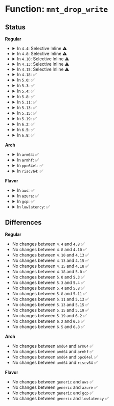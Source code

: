 # Function: <code>mnt_drop_write</code>

## Status
<b>Regular</b>
<ul>
<li>
<details>
<summary>In <code>4.4</code>: Selective Inline ⚠️</summary>

```c
void mnt_drop_write(struct vfsmount *mnt);
```

**Collision:** Unique Global

**Inline:** Selective

**Transformation:** False

**Instances:**

```
In fs/namespace.c (ffffffff8122b840)
Location: fs/namespace.c:476
Inline: True
Inline callers:
  - fs/namespace.c:mnt_drop_write_file
Direct callers:
  - kernel/acct.c:SyS_acct
  - fs/open.c:vfs_truncate
  - fs/open.c:chmod_common
  - fs/open.c:SyS_chown
  - fs/open.c:SyS_lchown
  - fs/namei.c:done_path_create
  - fs/namei.c:path_openat
  - fs/namei.c:path_openat
  - fs/namei.c:path_openat
  - fs/namei.c:path_openat
  - fs/namei.c:filename_create
  - fs/namei.c:do_rmdir
  - fs/namei.c:do_unlinkat
  - fs/namei.c:SyS_renameat
  - fs/namei.c:SyS_rename
  - fs/xattr.c:path_removexattr
  - fs/xattr.c:path_setxattr
  - fs/utimes.c:utimes_common
  - ipc/mqueue.c:SyS_mq_open
  - ipc/mqueue.c:SyS_mq_unlink
```
**Symbols:**

```
ffffffff8122b840-ffffffff8122b861: mnt_drop_write (STB_GLOBAL)
```
</details>
</li>
<li>
<details>
<summary>In <code>4.8</code>: Selective Inline ⚠️</summary>

```c
void mnt_drop_write(struct vfsmount *mnt);
```

**Collision:** Unique Global

**Inline:** Selective

**Transformation:** False

**Instances:**

```
In fs/namespace.c (ffffffff81253fed)
Location: fs/namespace.c:476
Inline: True
Inline callers:
  - fs/namespace.c:mnt_drop_write_file
Direct callers:
  - kernel/acct.c:SyS_acct
  - fs/open.c:SyS_lchown
  - fs/open.c:SyS_chown
  - fs/open.c:chmod_common
  - fs/open.c:vfs_truncate
  - fs/namei.c:SyS_rename
  - fs/namei.c:SyS_renameat
  - fs/namei.c:do_unlinkat
  - fs/namei.c:do_rmdir
  - fs/namei.c:done_path_create
  - fs/namei.c:filename_create
  - fs/namei.c:path_openat
  - fs/namei.c:path_openat
  - fs/namei.c:path_openat
  - fs/xattr.c:path_removexattr
  - fs/xattr.c:path_setxattr
  - fs/utimes.c:utimes_common
  - ipc/mqueue.c:SyS_mq_unlink
  - ipc/mqueue.c:SyS_mq_open
```
**Symbols:**

```
ffffffff81253fb0-ffffffff81253fd1: mnt_drop_write (STB_GLOBAL)
```
</details>
</li>
<li>
<details>
<summary>In <code>4.10</code>: Selective Inline ⚠️</summary>

```c
void mnt_drop_write(struct vfsmount *mnt);
```

**Collision:** Unique Global

**Inline:** Selective

**Transformation:** False

**Instances:**

```
In fs/namespace.c (ffffffff8126732d)
Location: fs/namespace.c:475
Inline: True
Inline callers:
  - fs/namespace.c:mnt_drop_write_file
Direct callers:
  - kernel/acct.c:SyS_acct
  - fs/open.c:SyS_lchown
  - fs/open.c:SyS_chown
  - fs/open.c:chmod_common
  - fs/open.c:vfs_truncate
  - fs/namei.c:SyS_rename
  - fs/namei.c:SyS_renameat
  - fs/namei.c:do_unlinkat
  - fs/namei.c:do_rmdir
  - fs/namei.c:done_path_create
  - fs/namei.c:filename_create
  - fs/namei.c:path_openat
  - fs/namei.c:path_openat
  - fs/namei.c:path_openat
  - fs/xattr.c:path_removexattr
  - fs/xattr.c:path_setxattr
  - fs/utimes.c:utimes_common
  - ipc/mqueue.c:SyS_mq_unlink
  - ipc/mqueue.c:SyS_mq_open
```
**Symbols:**

```
ffffffff812672f0-ffffffff81267311: mnt_drop_write (STB_GLOBAL)
```
</details>
</li>
<li>
<details>
<summary>In <code>4.13</code>: Selective Inline ⚠️</summary>

```c
void mnt_drop_write(struct vfsmount *mnt);
```

**Collision:** Unique Global

**Inline:** Selective

**Transformation:** False

**Instances:**

```
In fs/namespace.c (ffffffff81274b8d)
Location: fs/namespace.c:476
Inline: True
Inline callers:
  - fs/namespace.c:mnt_drop_write_file
Direct callers:
  - kernel/acct.c:SyS_acct
  - fs/open.c:SyS_lchown
  - fs/open.c:SyS_chown
  - fs/open.c:chmod_common
  - fs/open.c:vfs_truncate
  - fs/namei.c:SyS_rename
  - fs/namei.c:SyS_renameat
  - fs/namei.c:do_unlinkat
  - fs/namei.c:do_rmdir
  - fs/namei.c:done_path_create
  - fs/namei.c:filename_create
  - fs/namei.c:path_openat
  - fs/namei.c:path_openat
  - fs/namei.c:path_openat
  - fs/xattr.c:path_removexattr
  - fs/xattr.c:path_setxattr
  - fs/utimes.c:utimes_common
  - ipc/mqueue.c:SyS_mq_unlink
  - ipc/mqueue.c:do_mq_open
```
**Symbols:**

```
ffffffff81274b50-ffffffff81274b71: mnt_drop_write (STB_GLOBAL)
```
</details>
</li>
<li>
<details>
<summary>In <code>4.15</code>: Selective Inline ⚠️</summary>

```c
void mnt_drop_write(struct vfsmount *mnt);
```

**Collision:** Unique Global

**Inline:** Selective

**Transformation:** False

**Instances:**

```
In fs/namespace.c (ffffffff812994bd)
Location: fs/namespace.c:530
Inline: True
Inline callers:
  - fs/namespace.c:mnt_drop_write_file_path
Direct callers:
  - kernel/acct.c:SyS_acct
  - fs/open.c:SyS_lchown
  - fs/open.c:SyS_chown
  - fs/open.c:chmod_common
  - fs/open.c:vfs_truncate
  - fs/namei.c:SyS_rename
  - fs/namei.c:SyS_renameat
  - fs/namei.c:do_unlinkat
  - fs/namei.c:do_rmdir
  - fs/namei.c:done_path_create
  - fs/namei.c:filename_create
  - fs/namei.c:path_openat
  - fs/namei.c:path_openat
  - fs/namei.c:path_openat
  - fs/xattr.c:path_removexattr
  - fs/xattr.c:path_setxattr
  - fs/utimes.c:utimes_common
  - ipc/mqueue.c:SyS_mq_unlink
  - ipc/mqueue.c:do_mq_open
```
**Symbols:**

```
ffffffff81297480-ffffffff812974a1: mnt_drop_write (STB_GLOBAL)
```
</details>
</li>
<li>
<details>
<summary>In <code>4.18</code>: ✅</summary>

```c
void mnt_drop_write(struct vfsmount *mnt);
```

**Collision:** Unique Global

**Inline:** No

**Transformation:** False

**Instances:**

```
In fs/namespace.c (ffffffff812bd670)
Location: fs/namespace.c:530
Inline: False
Direct callers:
  - kernel/acct.c:acct_on
  - fs/open.c:do_fchownat
  - fs/open.c:chmod_common
  - fs/open.c:vfs_truncate
  - fs/namei.c:do_renameat2
  - fs/namei.c:do_unlinkat
  - fs/namei.c:do_rmdir
  - fs/namei.c:done_path_create
  - fs/namei.c:filename_create
  - fs/namei.c:path_openat
  - fs/namei.c:path_openat
  - fs/namei.c:path_openat
  - fs/xattr.c:path_removexattr
  - fs/xattr.c:path_setxattr
  - ipc/mqueue.c:__ia32_sys_mq_unlink
  - ipc/mqueue.c:__x64_sys_mq_unlink
  - ipc/mqueue.c:do_mq_open
```
**Symbols:**

```
ffffffff812bd670-ffffffff812bd691: mnt_drop_write (STB_GLOBAL)
```
</details>
</li>
<li>
<details>
<summary>In <code>5.0</code>: ✅</summary>

```c
void mnt_drop_write(struct vfsmount *mnt);
```

**Collision:** Unique Global

**Inline:** No

**Transformation:** False

**Instances:**

```
In fs/namespace.c (ffffffff812d2960)
Location: fs/namespace.c:447
Inline: False
Direct callers:
  - kernel/acct.c:acct_on
  - fs/open.c:do_fchownat
  - fs/open.c:chmod_common
  - fs/open.c:vfs_truncate
  - fs/open.c:vfs_truncate
  - fs/namei.c:do_renameat2
  - fs/namei.c:do_unlinkat
  - fs/namei.c:do_rmdir
  - fs/namei.c:done_path_create
  - fs/namei.c:filename_create
  - fs/namei.c:path_openat
  - fs/namei.c:path_openat
  - fs/namei.c:path_openat
  - fs/namei.c:path_openat
  - fs/namei.c:path_openat
  - fs/xattr.c:path_removexattr
  - fs/xattr.c:path_setxattr
  - ipc/mqueue.c:__ia32_sys_mq_unlink
  - ipc/mqueue.c:__x64_sys_mq_unlink
  - ipc/mqueue.c:do_mq_open
```
**Symbols:**

```
ffffffff812d2960-ffffffff812d2981: mnt_drop_write (STB_GLOBAL)
```
</details>
</li>
<li>
<details>
<summary>In <code>5.3</code>: ✅</summary>

```c
void mnt_drop_write(struct vfsmount *mnt);
```

**Collision:** Unique Global

**Inline:** No

**Transformation:** False

**Instances:**

```
In fs/namespace.c (ffffffff812efb30)
Location: fs/namespace.c:444
Inline: False
Direct callers:
  - fs/open.c:do_fchownat
  - fs/open.c:chmod_common
  - fs/open.c:vfs_truncate
  - fs/namei.c:do_renameat2
  - fs/namei.c:do_unlinkat
  - fs/namei.c:do_rmdir
  - fs/namei.c:done_path_create
  - fs/namei.c:filename_create
  - fs/namei.c:path_openat
  - fs/namei.c:do_last
  - fs/namei.c:do_last
  - fs/xattr.c:path_removexattr
  - fs/xattr.c:path_setxattr
  - ipc/mqueue.c:__ia32_sys_mq_unlink
  - ipc/mqueue.c:__x64_sys_mq_unlink
  - ipc/mqueue.c:do_mq_open
```
**Symbols:**

```
ffffffff812efb30-ffffffff812efb51: mnt_drop_write (STB_GLOBAL)
```
</details>
</li>
<li>
<details>
<summary>In <code>5.4</code>: ✅</summary>

```c
void mnt_drop_write(struct vfsmount *mnt);
```

**Collision:** Unique Global

**Inline:** No

**Transformation:** False

**Instances:**

```
In fs/namespace.c (ffffffff81301600)
Location: fs/namespace.c:444
Inline: False
Direct callers:
  - fs/open.c:do_fchownat
  - fs/open.c:chmod_common
  - fs/open.c:vfs_truncate
  - fs/namei.c:do_renameat2
  - fs/namei.c:do_unlinkat
  - fs/namei.c:do_rmdir
  - fs/namei.c:done_path_create
  - fs/namei.c:filename_create
  - fs/namei.c:path_openat
  - fs/namei.c:do_last
  - fs/namei.c:do_last
  - fs/xattr.c:path_removexattr
  - fs/xattr.c:path_setxattr
  - ipc/mqueue.c:__ia32_sys_mq_unlink
  - ipc/mqueue.c:__x64_sys_mq_unlink
  - ipc/mqueue.c:do_mq_open
```
**Symbols:**

```
ffffffff81301600-ffffffff81301621: mnt_drop_write (STB_GLOBAL)
```
</details>
</li>
<li>
<details>
<summary>In <code>5.8</code>: ✅</summary>

```c
void mnt_drop_write(struct vfsmount *mnt);
```

**Collision:** Unique Global

**Inline:** No

**Transformation:** False

**Instances:**

```
In fs/namespace.c (ffffffff8133a6e0)
Location: fs/namespace.c:444
Inline: False
Direct callers:
  - fs/open.c:do_fchownat
  - fs/open.c:chmod_common
  - fs/open.c:vfs_truncate
  - fs/namei.c:do_renameat2
  - fs/namei.c:do_linkat
  - fs/namei.c:do_linkat
  - fs/namei.c:do_symlinkat
  - fs/namei.c:do_unlinkat
  - fs/namei.c:do_rmdir
  - fs/namei.c:do_mkdirat
  - fs/namei.c:filename_create
  - fs/namei.c:do_tmpfile
  - fs/namei.c:do_open
  - fs/namei.c:open_last_lookups
  - fs/xattr.c:path_removexattr
  - fs/xattr.c:path_setxattr
  - fs/utimes.c:utimes_common
  - ipc/mqueue.c:__do_sys_mq_unlink
  - ipc/mqueue.c:do_mq_open
```
**Symbols:**

```
ffffffff8133a6e0-ffffffff8133a701: mnt_drop_write (STB_GLOBAL)
```
</details>
</li>
<li>
<details>
<summary>In <code>5.11</code>: ✅</summary>

```c
void mnt_drop_write(struct vfsmount *mnt);
```

**Collision:** Unique Global

**Inline:** No

**Transformation:** False

**Instances:**

```
In fs/namespace.c (ffffffff81346a10)
Location: fs/namespace.c:444
Inline: False
Direct callers:
  - fs/open.c:do_fchownat
  - fs/open.c:chmod_common
  - fs/open.c:vfs_truncate
  - fs/namei.c:do_renameat2
  - fs/namei.c:do_linkat
  - fs/namei.c:do_linkat
  - fs/namei.c:do_symlinkat
  - fs/namei.c:do_unlinkat
  - fs/namei.c:do_rmdir
  - fs/namei.c:do_mkdirat
  - fs/namei.c:filename_create
  - fs/namei.c:do_tmpfile
  - fs/namei.c:do_open
  - fs/namei.c:open_last_lookups
  - fs/xattr.c:path_removexattr
  - fs/xattr.c:path_setxattr
  - fs/utimes.c:vfs_utimes
  - fs/init.c:init_chown
  - ipc/mqueue.c:__do_sys_mq_unlink
  - ipc/mqueue.c:do_mq_open
```
**Symbols:**

```
ffffffff81346a10-ffffffff81346a58: mnt_drop_write (STB_GLOBAL)
```
</details>
</li>
<li>
<details>
<summary>In <code>5.13</code>: ✅</summary>

```c
void mnt_drop_write(struct vfsmount *mnt);
```

**Collision:** Unique Global

**Inline:** No

**Transformation:** False

**Instances:**

```
In fs/namespace.c (ffffffff8134cc60)
Location: fs/namespace.c:450
Inline: False
Direct callers:
  - fs/open.c:do_fchownat
  - fs/open.c:chmod_common
  - fs/open.c:vfs_truncate
  - fs/namei.c:do_renameat2
  - fs/namei.c:do_linkat
  - fs/namei.c:do_linkat
  - fs/namei.c:do_symlinkat
  - fs/namei.c:do_unlinkat
  - fs/namei.c:do_rmdir
  - fs/namei.c:do_mkdirat
  - fs/namei.c:filename_create
  - fs/namei.c:path_openat
  - fs/namei.c:do_open
  - fs/namei.c:open_last_lookups
  - fs/xattr.c:path_removexattr
  - fs/xattr.c:path_setxattr
  - fs/utimes.c:vfs_utimes
  - fs/init.c:init_chown
  - fs/quota/quota.c:__ia32_sys_quotactl_path
  - fs/quota/quota.c:__x64_sys_quotactl_path
  - ipc/mqueue.c:__do_sys_mq_unlink
  - ipc/mqueue.c:do_mq_open
```
**Symbols:**

```
ffffffff8134cc60-ffffffff8134cca8: mnt_drop_write (STB_GLOBAL)
```
</details>
</li>
<li>
<details>
<summary>In <code>5.15</code>: ✅</summary>

```c
void mnt_drop_write(struct vfsmount *mnt);
```

**Collision:** Unique Global

**Inline:** No

**Transformation:** False

**Instances:**

```
In fs/namespace.c (ffffffff8139abd0)
Location: fs/namespace.c:452
Inline: False
Direct callers:
  - fs/open.c:do_fchownat
  - fs/open.c:chmod_common
  - fs/open.c:vfs_truncate
  - fs/namei.c:do_renameat2
  - fs/namei.c:do_linkat
  - fs/namei.c:do_linkat
  - fs/namei.c:do_symlinkat
  - fs/namei.c:do_unlinkat
  - fs/namei.c:do_rmdir
  - fs/namei.c:do_mkdirat
  - fs/namei.c:do_mknodat
  - fs/namei.c:do_mknodat
  - fs/namei.c:filename_create
  - fs/namei.c:path_openat
  - fs/namei.c:do_open
  - fs/namei.c:open_last_lookups
  - fs/xattr.c:path_removexattr
  - fs/xattr.c:path_setxattr
  - fs/utimes.c:vfs_utimes
  - fs/init.c:init_chown
  - fs/quota/quota.c:__ia32_sys_quotactl_fd
  - fs/quota/quota.c:__x64_sys_quotactl_fd
  - ipc/mqueue.c:__do_sys_mq_unlink
  - ipc/mqueue.c:do_mq_open
```
**Symbols:**

```
ffffffff8139abd0-ffffffff8139ac18: mnt_drop_write (STB_GLOBAL)
```
</details>
</li>
<li>
<details>
<summary>In <code>5.19</code>: ✅</summary>

```c
void mnt_drop_write(struct vfsmount *mnt);
```

**Collision:** Unique Global

**Inline:** No

**Transformation:** False

**Instances:**

```
In fs/namespace.c (ffffffff8141e520)
Location: fs/namespace.c:468
Inline: False
Direct callers:
  - fs/open.c:do_fchownat
  - fs/open.c:chmod_common
  - fs/open.c:vfs_truncate
  - fs/namei.c:do_renameat2
  - fs/namei.c:do_linkat
  - fs/namei.c:do_linkat
  - fs/namei.c:do_symlinkat
  - fs/namei.c:do_unlinkat
  - fs/namei.c:do_rmdir
  - fs/namei.c:do_mkdirat
  - fs/namei.c:do_mknodat
  - fs/namei.c:do_mknodat
  - fs/namei.c:filename_create
  - fs/namei.c:path_openat
  - fs/namei.c:do_open
  - fs/namei.c:open_last_lookups
  - fs/namei.c:open_last_lookups
  - fs/xattr.c:path_removexattr
  - fs/xattr.c:path_setxattr
  - fs/utimes.c:vfs_utimes
  - fs/init.c:init_chown
  - fs/quota/quota.c:__ia32_sys_quotactl_fd
  - fs/quota/quota.c:__x64_sys_quotactl_fd
  - ipc/mqueue.c:__do_sys_mq_unlink
  - ipc/mqueue.c:do_mq_open
  - io_uring/io_uring.c:io_setxattr
  - io_uring/io_uring.c:io_fsetxattr
```
**Symbols:**

```
ffffffff8141e520-ffffffff8141e5a7: mnt_drop_write (STB_GLOBAL)
```
</details>
</li>
<li>
<details>
<summary>In <code>6.2</code>: ✅</summary>

```c
void mnt_drop_write(struct vfsmount *mnt);
```

**Collision:** Unique Global

**Inline:** No

**Transformation:** False

**Instances:**

```
In fs/namespace.c (ffffffff814aacb0)
Location: fs/namespace.c:583
Inline: False
Direct callers:
  - fs/open.c:do_fchownat
  - fs/open.c:chmod_common
  - fs/open.c:vfs_truncate
  - fs/namei.c:do_renameat2
  - fs/namei.c:do_linkat
  - fs/namei.c:do_linkat
  - fs/namei.c:do_symlinkat
  - fs/namei.c:do_unlinkat
  - fs/namei.c:do_rmdir
  - fs/namei.c:do_mkdirat
  - fs/namei.c:do_mknodat
  - fs/namei.c:do_mknodat
  - fs/namei.c:filename_create
  - fs/namei.c:path_openat
  - fs/namei.c:path_openat
  - fs/namei.c:do_open
  - fs/namei.c:open_last_lookups
  - fs/namei.c:open_last_lookups
  - fs/xattr.c:path_removexattr
  - fs/xattr.c:path_setxattr
  - fs/utimes.c:vfs_utimes
  - fs/init.c:init_chown
  - fs/quota/quota.c:__ia32_sys_quotactl_fd
  - fs/quota/quota.c:__x64_sys_quotactl_fd
  - ipc/mqueue.c:__do_sys_mq_unlink
  - ipc/mqueue.c:do_mq_open
  - io_uring/xattr.c:io_setxattr
  - io_uring/xattr.c:io_fsetxattr
```
**Symbols:**

```
ffffffff814aacb0-ffffffff814aad37: mnt_drop_write (STB_GLOBAL)
```
</details>
</li>
<li>
<details>
<summary>In <code>6.5</code>: ✅</summary>

```c
void mnt_drop_write(struct vfsmount *mnt);
```

**Collision:** Unique Global

**Inline:** No

**Transformation:** False

**Instances:**

```
In fs/namespace.c (ffffffff814dfab0)
Location: fs/namespace.c:478
Inline: False
Direct callers:
  - fs/open.c:do_fchownat
  - fs/open.c:chmod_common
  - fs/open.c:vfs_truncate
  - fs/namei.c:do_renameat2
  - fs/namei.c:do_linkat
  - fs/namei.c:do_linkat
  - fs/namei.c:do_symlinkat
  - fs/namei.c:do_unlinkat
  - fs/namei.c:do_rmdir
  - fs/namei.c:do_mkdirat
  - fs/namei.c:do_mknodat
  - fs/namei.c:do_mknodat
  - fs/namei.c:filename_create
  - fs/namei.c:path_openat
  - fs/namei.c:do_open
  - fs/namei.c:open_last_lookups
  - fs/namei.c:open_last_lookups
  - fs/xattr.c:path_removexattr
  - fs/xattr.c:path_setxattr
  - fs/utimes.c:vfs_utimes
  - fs/init.c:init_chown
  - fs/quota/quota.c:__ia32_sys_quotactl_fd
  - fs/quota/quota.c:__x64_sys_quotactl_fd
  - ipc/mqueue.c:__do_sys_mq_unlink
  - ipc/mqueue.c:do_mq_open
  - io_uring/xattr.c:io_setxattr
  - io_uring/xattr.c:io_fsetxattr
```
**Symbols:**

```
ffffffff814dfab0-ffffffff814dfb37: mnt_drop_write (STB_GLOBAL)
```
</details>
</li>
<li>
<details>
<summary>In <code>6.8</code>: ✅</summary>

```c
void mnt_drop_write(struct vfsmount *mnt);
```

**Collision:** Unique Global

**Inline:** No

**Transformation:** False

**Instances:**

```
In fs/namespace.c (ffffffff81512a50)
Location: fs/namespace.c:485
Inline: False
Direct callers:
  - fs/open.c:do_fchownat
  - fs/open.c:chmod_common
  - fs/open.c:vfs_truncate
  - fs/namei.c:do_renameat2
  - fs/namei.c:do_linkat
  - fs/namei.c:do_linkat
  - fs/namei.c:do_symlinkat
  - fs/namei.c:do_unlinkat
  - fs/namei.c:do_rmdir
  - fs/namei.c:do_mkdirat
  - fs/namei.c:do_mknodat
  - fs/namei.c:do_mknodat
  - fs/namei.c:filename_create
  - fs/namei.c:path_openat
  - fs/namei.c:do_open
  - fs/namei.c:open_last_lookups
  - fs/namei.c:open_last_lookups
  - fs/xattr.c:path_removexattr
  - fs/xattr.c:path_setxattr
  - fs/utimes.c:vfs_utimes
  - fs/init.c:init_chown
  - fs/quota/quota.c:__ia32_sys_quotactl_fd
  - fs/quota/quota.c:__x64_sys_quotactl_fd
  - ipc/mqueue.c:__do_sys_mq_unlink
  - ipc/mqueue.c:do_mq_open
  - io_uring/xattr.c:io_setxattr
  - io_uring/xattr.c:io_fsetxattr
```
**Symbols:**

```
ffffffff81512a50-ffffffff81512ad7: mnt_drop_write (STB_GLOBAL)
```
</details>
</li>
</ul>
<b>Arch</b>
<ul>
<li>
<details>
<summary>In <code>arm64</code>: ✅</summary>

```c
void mnt_drop_write(struct vfsmount *mnt);
```

**Collision:** Unique Global

**Inline:** No

**Transformation:** False

**Instances:**

```
In fs/namespace.c (ffff8000103b49e8)
Location: fs/namespace.c:444
Inline: False
Direct callers:
  - fs/open.c:do_fchownat
  - fs/open.c:chmod_common
  - fs/open.c:vfs_truncate
  - fs/namei.c:do_renameat2
  - fs/namei.c:do_unlinkat
  - fs/namei.c:do_rmdir
  - fs/namei.c:done_path_create
  - fs/namei.c:filename_create
  - fs/namei.c:path_openat
  - fs/namei.c:do_last
  - fs/namei.c:do_last
  - fs/xattr.c:path_removexattr
  - fs/xattr.c:path_setxattr
  - ipc/mqueue.c:__arm64_sys_mq_unlink
  - ipc/mqueue.c:do_mq_open
```
**Symbols:**

```
ffff8000103b49e8-ffff8000103b4a3c: mnt_drop_write (STB_GLOBAL)
```
</details>
</li>
<li>
<details>
<summary>In <code>armhf</code>: ✅</summary>

```c
void mnt_drop_write(struct vfsmount *mnt);
```

**Collision:** Unique Global

**Inline:** No

**Transformation:** False

**Instances:**

```
In fs/namespace.c (c0592bc0)
Location: fs/namespace.c:444
Inline: False
Direct callers:
  - fs/open.c:do_fchownat
  - fs/open.c:chmod_common
  - fs/open.c:vfs_truncate
  - fs/open.c:vfs_truncate
  - fs/open.c:vfs_truncate
  - fs/namei.c:do_renameat2
  - fs/namei.c:do_unlinkat
  - fs/namei.c:do_rmdir
  - fs/namei.c:done_path_create
  - fs/namei.c:filename_create
  - fs/namei.c:path_openat
  - fs/namei.c:do_last
  - fs/namei.c:do_last
  - fs/xattr.c:path_removexattr
  - fs/xattr.c:path_setxattr
  - fs/utimes.c:utimes_common
  - ipc/mqueue.c:__se_sys_mq_unlink
  - ipc/mqueue.c:__se_sys_mq_open
```
**Symbols:**

```
c0592bc0-c0592c08: mnt_drop_write (STB_GLOBAL)
```
</details>
</li>
<li>
<details>
<summary>In <code>ppc64el</code>: ✅</summary>

```c
void mnt_drop_write(struct vfsmount *mnt);
```

**Collision:** Unique Global

**Inline:** No

**Transformation:** False

**Instances:**

```
In fs/namespace.c (c0000000004b0e00)
Location: fs/namespace.c:444
Inline: False
Direct callers:
  - fs/open.c:do_fchownat
  - fs/open.c:chmod_common
  - fs/open.c:vfs_truncate
  - fs/namei.c:do_renameat2
  - fs/namei.c:do_unlinkat
  - fs/namei.c:do_rmdir
  - fs/namei.c:done_path_create
  - fs/namei.c:filename_create
  - fs/namei.c:path_openat
  - fs/namei.c:do_last
  - fs/namei.c:do_last
  - fs/xattr.c:path_removexattr
  - fs/xattr.c:path_setxattr
  - ipc/mqueue.c:__se_sys_mq_unlink
  - ipc/mqueue.c:do_mq_open
```
**Symbols:**

```
c0000000004b0e00-c0000000004b0e74: mnt_drop_write (STB_GLOBAL)
```
</details>
</li>
<li>
<details>
<summary>In <code>riscv64</code>: ✅</summary>

```c
void mnt_drop_write(struct vfsmount *mnt);
```

**Collision:** Unique Global

**Inline:** No

**Transformation:** False

**Instances:**

```
In fs/namespace.c (ffffffe00027751a)
Location: fs/namespace.c:444
Inline: False
Direct callers:
  - fs/open.c:do_fchownat
  - fs/open.c:chmod_common
  - fs/open.c:vfs_truncate
  - fs/namei.c:do_renameat2
  - fs/namei.c:do_unlinkat
  - fs/namei.c:do_rmdir
  - fs/namei.c:done_path_create
  - fs/namei.c:filename_create
  - fs/namei.c:path_openat
  - fs/namei.c:do_last
  - fs/namei.c:do_last
  - fs/xattr.c:path_removexattr
  - fs/xattr.c:path_setxattr
  - ipc/mqueue.c:__se_sys_mq_unlink
  - ipc/mqueue.c:__se_sys_mq_open
```
**Symbols:**

```
ffffffe00027751a-ffffffe000277570: mnt_drop_write (STB_GLOBAL)
```
</details>
</li>
</ul>
<b>Flavor</b>
<ul>
<li>
<details>
<summary>In <code>aws</code>: ✅</summary>

```c
void mnt_drop_write(struct vfsmount *mnt);
```

**Collision:** Unique Global

**Inline:** No

**Transformation:** False

**Instances:**

```
In fs/namespace.c (ffffffff812f9be0)
Location: fs/namespace.c:444
Inline: False
Direct callers:
  - fs/open.c:do_fchownat
  - fs/open.c:chmod_common
  - fs/open.c:vfs_truncate
  - fs/namei.c:do_renameat2
  - fs/namei.c:do_unlinkat
  - fs/namei.c:do_rmdir
  - fs/namei.c:done_path_create
  - fs/namei.c:filename_create
  - fs/namei.c:path_openat
  - fs/namei.c:do_last
  - fs/namei.c:do_last
  - fs/xattr.c:path_removexattr
  - fs/xattr.c:path_setxattr
  - ipc/mqueue.c:__ia32_sys_mq_unlink
  - ipc/mqueue.c:__x64_sys_mq_unlink
  - ipc/mqueue.c:do_mq_open
```
**Symbols:**

```
ffffffff812f9be0-ffffffff812f9c01: mnt_drop_write (STB_GLOBAL)
```
</details>
</li>
<li>
<details>
<summary>In <code>azure</code>: ✅</summary>

```c
void mnt_drop_write(struct vfsmount *mnt);
```

**Collision:** Unique Global

**Inline:** No

**Transformation:** False

**Instances:**

```
In fs/namespace.c (ffffffff812ea800)
Location: fs/namespace.c:444
Inline: False
Direct callers:
  - fs/open.c:do_fchownat
  - fs/open.c:chmod_common
  - fs/open.c:vfs_truncate
  - fs/namei.c:do_renameat2
  - fs/namei.c:do_unlinkat
  - fs/namei.c:do_rmdir
  - fs/namei.c:done_path_create
  - fs/namei.c:filename_create
  - fs/namei.c:path_openat
  - fs/namei.c:do_last
  - fs/namei.c:do_last
  - fs/xattr.c:path_removexattr
  - fs/xattr.c:path_setxattr
  - ipc/mqueue.c:__ia32_sys_mq_unlink
  - ipc/mqueue.c:__x64_sys_mq_unlink
  - ipc/mqueue.c:do_mq_open
```
**Symbols:**

```
ffffffff812ea800-ffffffff812ea821: mnt_drop_write (STB_GLOBAL)
```
</details>
</li>
<li>
<details>
<summary>In <code>gcp</code>: ✅</summary>

```c
void mnt_drop_write(struct vfsmount *mnt);
```

**Collision:** Unique Global

**Inline:** No

**Transformation:** False

**Instances:**

```
In fs/namespace.c (ffffffff812f79d0)
Location: fs/namespace.c:444
Inline: False
Direct callers:
  - fs/open.c:do_fchownat
  - fs/open.c:chmod_common
  - fs/open.c:vfs_truncate
  - fs/namei.c:do_renameat2
  - fs/namei.c:do_unlinkat
  - fs/namei.c:do_rmdir
  - fs/namei.c:done_path_create
  - fs/namei.c:filename_create
  - fs/namei.c:path_openat
  - fs/namei.c:do_last
  - fs/namei.c:do_last
  - fs/xattr.c:path_removexattr
  - fs/xattr.c:path_setxattr
  - ipc/mqueue.c:__ia32_sys_mq_unlink
  - ipc/mqueue.c:__x64_sys_mq_unlink
  - ipc/mqueue.c:do_mq_open
```
**Symbols:**

```
ffffffff812f79d0-ffffffff812f79f1: mnt_drop_write (STB_GLOBAL)
```
</details>
</li>
<li>
<details>
<summary>In <code>lowlatency</code>: ✅</summary>

```c
void mnt_drop_write(struct vfsmount *mnt);
```

**Collision:** Unique Global

**Inline:** No

**Transformation:** False

**Instances:**

```
In fs/namespace.c (ffffffff81308ce0)
Location: fs/namespace.c:444
Inline: False
Direct callers:
  - fs/open.c:do_fchownat
  - fs/open.c:chmod_common
  - fs/open.c:vfs_truncate
  - fs/namei.c:do_renameat2
  - fs/namei.c:do_unlinkat
  - fs/namei.c:do_rmdir
  - fs/namei.c:done_path_create
  - fs/namei.c:filename_create
  - fs/namei.c:path_openat
  - fs/namei.c:do_last
  - fs/namei.c:do_last
  - fs/xattr.c:path_removexattr
  - fs/xattr.c:path_setxattr
  - ipc/mqueue.c:__ia32_sys_mq_unlink
  - ipc/mqueue.c:__x64_sys_mq_unlink
  - ipc/mqueue.c:do_mq_open
```
**Symbols:**

```
ffffffff81308ce0-ffffffff81308d26: mnt_drop_write (STB_GLOBAL)
```
</details>
</li>
</ul>

## Differences
<b>Regular</b>
<ul>
<li>
No changes between <code>4.4</code> and <code>4.8</code> ✅
</li>
<li>
No changes between <code>4.8</code> and <code>4.10</code> ✅
</li>
<li>
No changes between <code>4.10</code> and <code>4.13</code> ✅
</li>
<li>
No changes between <code>4.13</code> and <code>4.15</code> ✅
</li>
<li>
No changes between <code>4.15</code> and <code>4.18</code> ✅
</li>
<li>
No changes between <code>4.18</code> and <code>5.0</code> ✅
</li>
<li>
No changes between <code>5.0</code> and <code>5.3</code> ✅
</li>
<li>
No changes between <code>5.3</code> and <code>5.4</code> ✅
</li>
<li>
No changes between <code>5.4</code> and <code>5.8</code> ✅
</li>
<li>
No changes between <code>5.8</code> and <code>5.11</code> ✅
</li>
<li>
No changes between <code>5.11</code> and <code>5.13</code> ✅
</li>
<li>
No changes between <code>5.13</code> and <code>5.15</code> ✅
</li>
<li>
No changes between <code>5.15</code> and <code>5.19</code> ✅
</li>
<li>
No changes between <code>5.19</code> and <code>6.2</code> ✅
</li>
<li>
No changes between <code>6.2</code> and <code>6.5</code> ✅
</li>
<li>
No changes between <code>6.5</code> and <code>6.8</code> ✅
</li>
</ul>
<b>Arch</b>
<ul>
<li>
No changes between <code>amd64</code> and <code>arm64</code> ✅
</li>
<li>
No changes between <code>amd64</code> and <code>armhf</code> ✅
</li>
<li>
No changes between <code>amd64</code> and <code>ppc64el</code> ✅
</li>
<li>
No changes between <code>amd64</code> and <code>riscv64</code> ✅
</li>
</ul>
<b>Flavor</b>
<ul>
<li>
No changes between <code>generic</code> and <code>aws</code> ✅
</li>
<li>
No changes between <code>generic</code> and <code>azure</code> ✅
</li>
<li>
No changes between <code>generic</code> and <code>gcp</code> ✅
</li>
<li>
No changes between <code>generic</code> and <code>lowlatency</code> ✅
</li>
</ul>
